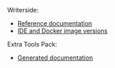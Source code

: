 Writerside:

- [Reference documentation](https://www.jetbrains.com/help/writerside/getting-started.html)
- [IDE and Docker image versions](https://plugins.jetbrains.com/plugin/20158-writerside/docs/2024.12.243.22562.163.html)

Extra Tools Pack:

- [Generated documentation](https://jonathanlermitage.github.io/ij-extra-tools-pack-docs/)
